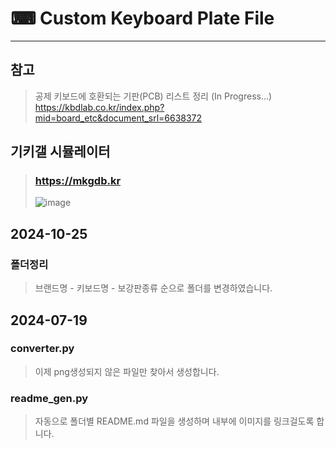# ⌨ Custom Keyboard Plate File
***
## 참고
> 공제 키보드에 호환되는 기판(PCB) 리스트 정리 (In Progress...)
> https://kbdlab.co.kr/index.php?mid=board_etc&document_srl=6638372

## 기키갤 시뮬레이터
> ### https://mkgdb.kr
>
> ![image](https://github.com/user-attachments/assets/2a3f08b6-8841-463a-88ba-cbe37a2099b0)

## 2024-10-25
### 폴더정리
>브랜드명 - 키보드명 - 보강판종류 순으로 폴더를 변경하였습니다.
## 2024-07-19
### converter.py
> 이제 png생성되지 않은 파일만 찾아서 생성합니다. 
### readme_gen.py
> 자동으로 폴더별 README.md 파일을 생성하며 내부에 이미지를 링크걸도록 합니다.
